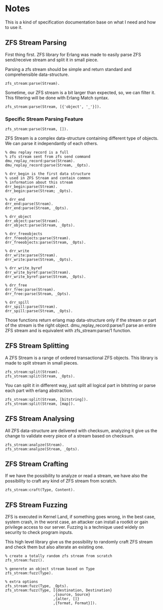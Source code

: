 # Notes

This is a kind of specification documentation
base on what I need and how to use it.

## ZFS Stream Parsing 

First thing first. ZFS library for Erlang was made
to easily parse ZFS send/receive stream and split
it in small piece. 

Parsing a zfs stream should be simple and return 
standard and comprehensible data-structure.

    zfs_stream:parse(Stream).

Sometime, our ZFS stream is a bit larger than expected, 
so, we can filter it.  This filtering will be done with 
Erlang Match syntax.

    zfs_stream:parse(Stream, [{'object', '_'}]).

### Specific Stream Parsing Feature

    zfs_stream:parse(Stream, []).

ZFS Stream is a complex data-structure containing
different type of objects. We can parse it independantly
of each others.

    % dmu replay record is a full
    % zfs stream sent from zfs send command
    dmu_replay_record:parse(Stream).
    dmu_replay_record:parse(Stream, _Opts).

    % drr_begin is the first data structure
    % used in ZFS Stream and contain common
    % information about this stream
    drr_begin:parse(Stream).
    drr_begin:parse(Stream; _Opts).

    % drr_end
    drr_end:parse(Stream).
    drr_end:parse(Stream, _Opts).

    % drr_object
    drr_object:parse(Stream).
    drr_object:parse(Stream, _Opts).

    % drr_freeobjects
    drr_freeobjects:parse(Stream).
    drr_freeobjects:parse(Stream, _Opts).

    % drr_write
    drr_write:parse(Stream).
    drr_write:parse(Stream, _Opts).

    % drr_write_byref
    drr_write_byref:parse(Stream).
    drr_write_byref:parse(Stream, _Opts).

    % drr_free
    drr_free:parse(Stream).
    drr_free:parse(Stream, _Opts).

    % drr_spill
    drr_spill:parse(Stream).
    drr_spill:parse(Stream, _Opts).

Those functions return erlang map data-structure only
if the stream or part of the stream is the right object.
dmu_replay_record:parse/1 parse an entire ZFS stream and is 
equivalent with zfs_stream:parse/1 function.

## ZFS Stream Splitting

A ZFS Stream is a range of ordered transactional ZFS objects.
This library is made to split stream in small pieces.

    zfs_stream:split(Stream).
    zfs_stream:split(Stream, _Opts).

You can split it in different way, just split all logical part
in bitstring or parse each part with erlang abstraction.

    zfs_stream:split(Stream, [bitstring]).
    zfs_stream:split(Stream, [map]).

## ZFS Stream Analysing

All ZFS data-structure are delivered with checksum, analyzing it
give us the change to validate every piece of a stream based
on checksum.

    zfs_stream:analyze(Stream).
    zfs_stream:analyze(Stream, _Opts).

## ZFS Stream Crafting

If we have the possibility to analyze or read a stream, we have
also the possibility to craft any kind of ZFS stream from scratch.

    zfs_stream:craft(Type, Content).

## ZFS Stream Fuzzing

ZFS is executed in Kernel Land, if something goes wrong, in the
best case, system crash, in the worst case, an attacker can
install a rootkit or gain privilege access to our server. Fuzzing
is a technique used widely on security to check program inputs.

This high level library give us the possibility to randomly craft 
ZFS stream and check them but also alterate an existing one.

    % create a totally random zfs stream from scratch
    zfs_stream:fuzz().

    % generete an object stream based on Type
    zfs_stream:fuzz(Type).

    % extra options 
    zfs_stream:fuzz(Type, _Opts).
    zfs_stream:fuzz(Type, [{destination, Destination}
                          ,{source, Source}
                          ,{alter, []}
                          ,{format, Format}]).
